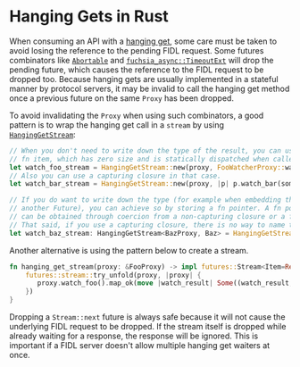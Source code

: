 # Hanging Gets in Rust

When consuming an API with a [hanging get][hanging-get-pattern], some care must
be taken to avoid losing the reference to the pending FIDL request. Some futures
combinators like [`Abortable`][rust-abortable] and
[`fuchsia_async::TimeoutExt`][fasync-timeout-ext] will drop the pending future,
which causes the reference to the FIDL request to be dropped too. Because
hanging gets are usually implemented in a stateful manner by protocol servers,
it may be invalid to call the hanging get method once a previous future on the
same `Proxy` has been dropped.

To avoid invalidating the `Proxy` when using such combinators, a good pattern is
to wrap the hanging get call in a `stream` by using
[`HangingGetStream`][hanging-get-stream-impl]:

```rust
// When you don't need to write down the type of the result, you can use a
// fn item, which has zero size and is statically dispatched when called.
let watch_foo_stream = HangingGetStream::new(proxy, FooWatcherProxy::watch_foo);
// Also you can use a capturing closure in that case.
let watch_bar_stream = HangingGetStream::new(proxy, |p| p.watch_bar(some_captured_var));

// If you do want to write down the type (for example when embedding this in
// another Future), you can achieve so by storing a fn pointer. A fn pointer
// can be obtained through coercion from a non-capturing closure or a fn item.
// That said, if you use a capturing closure, there is no way to name the type.
let watch_baz_stream: HangingGetStream<BazProxy, Baz> = HangingGetStream::new_with_fn_ptr(proxy, |p| p.watch_baz());
```

Another alternative is using the pattern below to create a stream.

```rust
fn hanging_get_stream(proxy: &FooProxy) -> impl futures::Stream<Item=Result<FooResult, fidl::Error>> + '_ {
    futures::stream::try_unfold(proxy, |proxy| {
       proxy.watch_foo().map_ok(move |watch_result| Some((watch_result, proxy)))
    })
}
```

Dropping a `Stream::next` future is always safe because it will not cause the
underlying FIDL request to be dropped.  If the stream itself is dropped while already waiting for a
response, the response will be ignored.  This is important if a FIDL server doesn't allow
multiple hanging get waiters at once.

[hanging-get-pattern]: /docs/development/api/fidl.md#hanging-get
[hanging-get-stream-impl]: https://fuchsia-docs.firebaseapp.com/rust/async_utils/hanging_get/client/type.HangingGetStream.html
[rust-abortable]: https://docs.rs/futures/0.3.5/futures/future/struct.Abortable.html
[fasync-timeout-ext]: https://fuchsia-docs.firebaseapp.com/rust/fuchsia_async/trait.TimeoutExt.html
